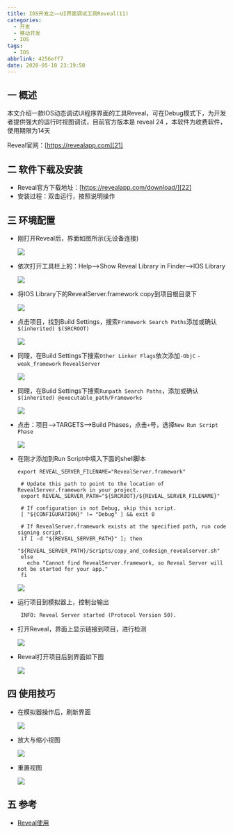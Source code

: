 ```yaml
---
title: IOS开发之——UI界面调试工具Reveal(11)
categories:
  - 开发
  - 移动开发
  - IOS
tags:
  - IOS
abbrlink: 4256eff7
date: 2020-05-10 23:19:50
---
```

## 一 概述

本文介绍一款IOS动态调试UI程序界面的工具Reveal，可在Debug模式下，为开发者提供强大的运行时视图调试，目前官方版本是 reveal 24 ，本软件为收费软件，使用期限为14天  

Reveal官网：[https://revealapp.com][21]

<!--more-->

## 二 软件下载及安装

* Reveal官方下载地址：[https://revealapp.com/download/][22]
* 安装过程：双击运行，按照说明操作

## 三 环境配置

* 刚打开Reveal后，界面如图所示(无设备连接)

  ![][1]
  
* 依次打开工具栏上的：Help——>Show Reveal Library in Finder——>IOS Library

  ![][2]
  
* 将IOS Library下的RevealServer.framework copy到项目根目录下

  ![][3]

* 点击项目，找到Build Settings，搜索`Framework Search Paths`添加或确认`$(inherited) $(SRCROOT)`

  ![][4]
  
* 同理，在Build Settings下搜索`Other Linker Flags`依次添加`-ObjC` `-weak_framework`  `RevealServer`

  ![][5]
  
* 同理，在Build Settings下搜索`Runpath Search Paths`，添加或确认`$(inherited) @executable_path/Frameworks`

  ![][6]
  
* 点击：项目—>TARGETS—>Build Phases，点击`+`号，选择`New Run Script Phase`

  ![][7]
  
* 在刚才添加到Run Script中填入下面的shell脚本

  ```
  export REVEAL_SERVER_FILENAME="RevealServer.framework"
  
   # Update this path to point to the location of RevealServer.framework in your project.
   export REVEAL_SERVER_PATH="${SRCROOT}/${REVEAL_SERVER_FILENAME}"
  
   # If configuration is not Debug, skip this script.
   [ "${CONFIGURATION}" != "Debug" ] && exit 0
  
   # If RevealServer.framework exists at the specified path, run code signing script.
   if [ -d "${REVEAL_SERVER_PATH}" ]; then
     "${REVEAL_SERVER_PATH}/Scripts/copy_and_codesign_revealserver.sh"
   else
     echo "Cannot find RevealServer.framework, so Reveal Server will not be started for your app."
   fi
  ```

  ![][8]
  
* 运行项目到模拟器上，控制台输出

  ```
   INFO: Reveal Server started (Protocol Version 50).
  ```

* 打开Reveal，界面上显示链接到项目，进行检测

  ![][9]
  
* Reveal打开项目后到界面如下图

  ![][10]

## 四 使用技巧

* 在模拟器操作后，刷新界面

  ![][11]
  
* 放大与缩小视图

  ![][12]

* 重置视图

  ![][13]

## 五 参考

* [Reveal使用][23]



[1]:https://cdn.jsdelivr.net/gh/pgzxc/CDN/blog-image//ios-reveal-open-first.png
[2]:https://cdn.jsdelivr.net/gh/pgzxc/CDN/blog-image//ios-reveal-help-show-folder.png
[3]:https://cdn.jsdelivr.net/gh/pgzxc/CDN/blog-image//ios-reveal-copy-to-project.png
[4]:https://cdn.jsdelivr.net/gh/pgzxc/CDN/blog-image//ios-reveal-framework-search-path-config.png
[5]:https://cdn.jsdelivr.net/gh/pgzxc/CDN/blog-image//ios-reveal-other-linker-flags-config.png
[6]:https://cdn.jsdelivr.net/gh/pgzxc/CDN/blog-image//ios-reveal-buildsetting-runpath-search-path.png
[7]:https://cdn.jsdelivr.net/gh/pgzxc/CDN/blog-image//ios-reveal-buildphases-new-run-script.png
[8]:https://cdn.jsdelivr.net/gh/pgzxc/CDN/blog-image//ios-reveal-run-script-add-shell.png
[9]:https://cdn.jsdelivr.net/gh/pgzxc/CDN/blog-image//ios-reveal-choice-an-app-inspect.png
[10]:https://cdn.jsdelivr.net/gh/pgzxc/CDN/blog-image//ios-reveal-open-choice-app.png
[11]:https://cdn.jsdelivr.net/gh/pgzxc/CDN/blog-image//ios-reveal-refresh-view.png
[12]:https://cdn.jsdelivr.net/gh/pgzxc/CDN/blog-image//ios-reveal-big-small-view.png
[13]:https://cdn.jsdelivr.net/gh/pgzxc/CDN/blog-image//ios-reveal-reset-view.png



[21]:https://revealapp.com/
[22]:https://revealapp.com/download/
[23]:https://www.jianshu.com/p/257bdaaef74c